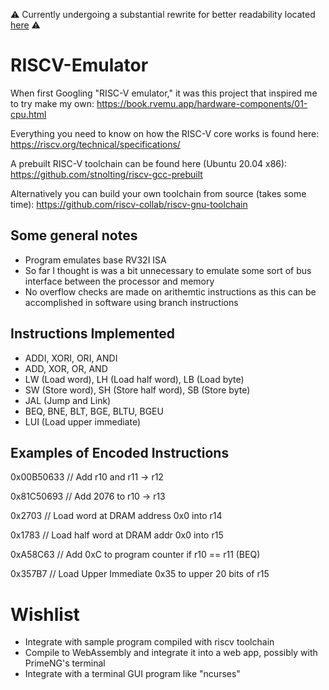 ⚠ Currently undergoing a substantial rewrite for better readability located [here](https://github.com/Joash09/riscv32-emu) ⚠ 

# RISCV-Emulator

When first Googling "RISC-V emulator," it was this project that inspired me to try make my own: 
https://book.rvemu.app/hardware-components/01-cpu.html

Everything you need to know on how the RISC-V core works is found here:
https://riscv.org/technical/specifications/

A prebuilt RISC-V toolchain can be found here (Ubuntu 20.04 x86):
https://github.com/stnolting/riscv-gcc-prebuilt

Alternatively you can build your own toolchain from source (takes some time):
https://github.com/riscv-collab/riscv-gnu-toolchain

## Some general notes

* Program emulates base RV32I ISA
* So far I thought is was a bit unnecessary to emulate some sort of bus interface between the processor and memory
* No overflow checks are made on arithemtic instructions as this can be accomplished in software using branch instructions

## Instructions Implemented

* ADDI, XORI, ORI, ANDI
* ADD, XOR, OR, AND
* LW (Load word), LH (Load half word), LB (Load byte)
* SW (Store word), SH (Store half word), SB (Store byte)
* JAL (Jump and Link)
* BEQ, BNE, BLT, BGE, BLTU, BGEU
* LUI (Load upper immediate)

## Examples of Encoded Instructions

0x00B50633 // Add r10 and r11 -> r12

0x81C50693 // Add 2076 to r10 -> r13

0x2703 // Load word at DRAM address 0x0 into r14

0x1783 // Load half word at DRAM addr 0x0 into r15

0xA58C63 // Add 0xC to program counter if r10 == r11 (BEQ)

0x357B7 // Load Upper Immediate 0x35 to upper 20 bits of r15

# Wishlist

* Integrate with sample program compiled with riscv toolchain
* Compile to WebAssembly and integrate it into a web app, possibly with PrimeNG's terminal
* Integrate with a terminal GUI program like "ncurses"
